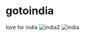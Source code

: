 # gotoindia
love for india
![india2](https://github.com/fuyaram/gotoindia/assets/143484868/189ea27f-a3ea-4773-9f38-e07923609b62)
![india](https://github.com/fuyaram/gotoindia/assets/143484868/db92cb6e-455b-4bc1-8b22-a1bc0982dbf1)
